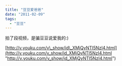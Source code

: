 ```yaml
---
title: "豆豆爱爸爸"
date: "2011-02-09"
tags: 
  - "豆豆"
---
```


拍了段视频，是骗豆豆说爱我的:)

[http://v.youku.com/v\_show/id\_XMjQyNTI5NzI4.html](http://v.youku.com/v_show/id_XMjQyNTI5NzI4.html "http://v.youku.com/v_show/id_XMjQyNTI5NzI4.html")
